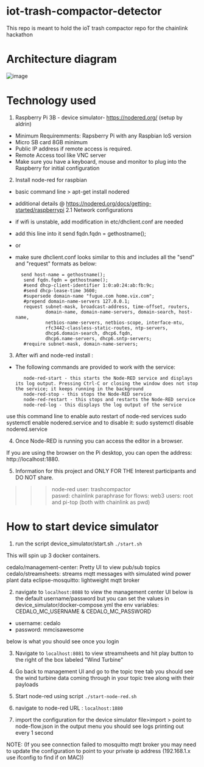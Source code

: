 # iot-trash-compactor-detector

This repo is meant to hold the ioT trash compactor repo for the chainlink hackathon

# Architecture diagram

![image](https://user-images.githubusercontent.com/24983889/197676480-e4ee0e6c-4fce-433b-989c-81ff764ff9a7.png)

# Technology used

1. Raspberry Pi 3B - device simulator- https://nodered.org/ (setup by aldrin)
- Minimum Requiremments: Rapsberry Pi with any Raspbian IoS version
- Micro SB card 8GB minimum
- Public IP address if remote access is required.
- Remote Access tool like VNC server
- Make sure you have a keyboard, mouse and monitor to plug into the Raspberry for initial configuration
2. Install node-red for raspbian
- basic command line > apt-get install nodered  
- additional details @ https://nodered.org/docs/getting-started/raspberrypi
2.1 Network configurations
- if wifi is unstable, add modification in etc/dhclient.conf are needed
- add this line into it send fqdn.fqdn = gethostname();
- or
- make sure dhclient.conf looks similar to this and includes all the "send" and "request" formats as below:
     
        send host-name = gethostname();
         send fqdn.fqdn = gethostname();
         #send dhcp-client-identifier 1:0:a0:24:ab:fb:9c;
         #send dhcp-lease-time 3600;
         #supersede domain-name "fugue.com home.vix.com";
         #prepend domain-name-servers 127.0.0.1;
         request subnet-mask, broadcast-address, time-offset, routers,
                 domain-name, domain-name-servers, domain-search, host-name,
                 netbios-name-servers, netbios-scope, interface-mtu,
                 rfc3442-classless-static-routes, ntp-servers,
                 dhcp6.domain-search, dhcp6.fqdn,
                 dhcp6.name-servers, dhcp6.sntp-servers;
         #require subnet-mask, domain-name-servers;

3. After wifi and node-red install :
- The following commands are provided to work with the service:

         node-red-start - this starts the Node-RED service and displays its log output. Pressing Ctrl-C or closing the window does not stop the service; it keeps running in the background
         node-red-stop - this stops the Node-RED service
         node-red-restart - this stops and restarts the Node-RED service
         node-red-log - this displays the log output of the service
 
 use this command line  to enable auto restart of node-red services
         sudo systemctl enable nodered.service
and to disable it:
      sudo systemctl disable nodered.service

4. Once Node-RED is running you can access the editor in a browser.

If you are using the browser on the Pi desktop, you can open the address: http://localhost:1880.

5. Information for this project and ONLY FOR THE Interest participants and DO NOT share.
>>>node-red user: trashcompactor  
>>>paswd: chainlink 
>>>paraphrase for flows: web3
>>>users: root and pi-top (both with chainlink as pwd)

# How to start device simulator

1. run the script device_simulator/start.sh
   `./start.sh`

This will spin up 3 docker containers.

cedalo/management-center: Pretty UI to view pub/sub topics
cedalo/streamsheets: streams mqtt messages with simulated wind power plant data
eclipse-mosquitto: lightweight mqtt broker

2. navigate to `localhost:8088` to view the management center UI below is the default username/password but you can set the values in device_simulator/docker-compose.yml the env variables: CEDALO_MC_USERNAME & CEDALO_MC_PASSWORD

- username: cedalo
- password: mmcisawesome

below is what you should see once you login

3. Navigate to `localhost:8081` to view streamsheets and hit play button to the right of the box labeled "Wind Turbine"

4. Go back to management UI and go to the topic tree tab you should see the wind turbine data coming through in your topic tree along with their payloads

5. Start node-red using script `./start-node-red.sh`

6. navigate to node-red URL : `localhost:1880`

7. import the configuration for the device simulator file>import > point to node-flow.json in the output menu you should see logs printing out every 1 second

NOTE: (If you see connection failed to mosquitto mqtt broker you may need to update the configuration to point to your private ip address (192.168.1.x use ifconfig to find if on MAC))
